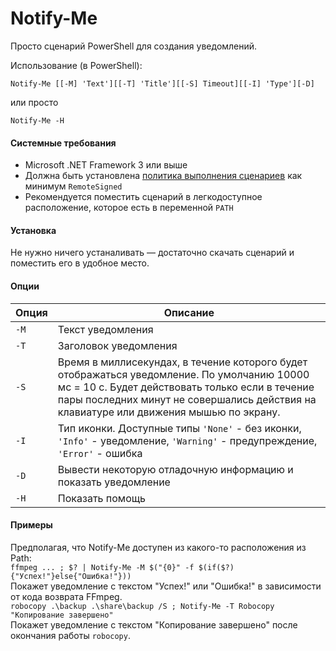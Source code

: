 # Notify-Me
Просто сценарий PowerShell для создания уведомлений.

Использование (в PowerShell):
```
Notify-Me [[-M] 'Text'][[-T] 'Title'][[-S] Timeout][[-I] 'Type'][-D]
```
или просто
```
Notify-Me -H
```

#### Системные требования
* Microsoft .NET Framework 3 или выше
* Должна быть установлена [политика выполнения сценариев](https://technet.microsoft.com/en-us/library/ee176961.aspx) как минимум `RemoteSigned`
* Рекомендуется поместить сценарий в легкодоступное расположение, которое есть в переменной `PATH`

#### Установка
Не нужно ничего устаналивать — достаточно скачать сценарий и поместить его в удобное место.

#### Опции
Опция | Описание
----|----
`-M` | Текст уведомления
`-T` | Заголовок уведомления
`-S` | Время в миллисекундах, в течение которого будет отображаться уведомление. По умолчанию 10000 мс = 10 с. Будет действовать только если в течение пары последних минут не совершались действия на клавиатуре или движения мышью по экрану.
`-I` | Тип иконки. Доступные типы `'None'` - без иконки, `'Info'` - уведомление, `'Warning'` - предупреждение, `'Error'` - ошибка
`-D` | Вывести некоторую отладочную информацию и показать уведомление
`-H` | Показать помощь


#### Примеры
Предполагая, что Notify-Me доступен из какого-то расположения из Path:    
 `ffmpeg ... ; $? | Notify-Me -M $("{0}" -f $(if($?){"Успех!"}else{"Ошибка!"}))`    
 Покажет уведомление с текстом "Успех!" или "Ошибка!" в зависимости от кода возврата FFmpeg.    
 `robocopy .\backup .\share\backup /S ; Notify-Me -T Robocopy "Копирование завершено"`    
Покажет уведомление с текстом "Копирование завершено" после окончания работы `robocopy`.
